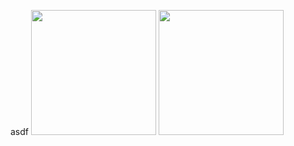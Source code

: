 asdf
<img src="https://github.com/philopaszoon/tmp/blob/master/IMG_0119.PNG" width="200"/>
<img src="https://github.com/philopaszoon/tmp/blob/master/IMG_0124.PNG" width="200"/>
